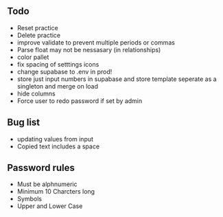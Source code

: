 ## Todo
- Reset practice
- Delete practice
- improve validate to prevent multiple periods or commas
- Parse float may not be nessasary (in relationships)
- color pallet
- fix spacing of setttings icons
- change supabase to .env in prod!
- store just input numbers in supabase and store template seperate as a singleton and merge on load
- hide columns
- Force user to redo password if set by admin
## Bug list
- updating values from input
- Copied text includes a space

## Password rules
- Must be alphnumeric
- Minimum 10 Charcters long
- Symbols
- Upper and Lower Case

